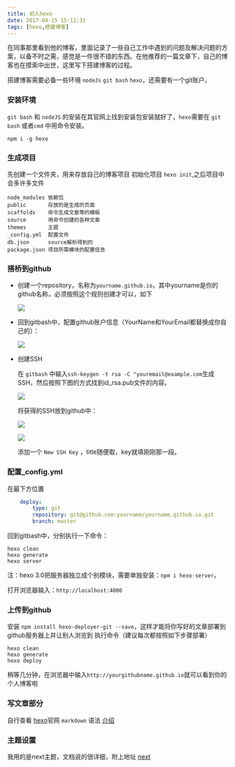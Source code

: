```yaml
---
title: 初入hexo
date: 2017-04-15 15:12:31
tags: [hexo,搭建博客]
---
```


在同事那里看到他的博客，里面记录了一些自己工作中遇到的问题及解决问题的方案，以备不时之需，感觉是一件很不错的东西。在他推荐的一篇文章下，自己的博客也在摸索中出世，这里写下搭建博客的过程。

<!-- more -->

搭建博客需要必备一些环境 `nodeJs` `git bash` `hexo`，还需要有一个git账户。

### 安装环境

`git bash` 和 `nodeJS` 的安装在其官网上找到安装包安装就好了，`hexo`需要在 `git bash` 或者`cmd` 中用命令安装。

```
npm i -g hexo
```

### 生成项目

先创建一个文件夹，用来存放自己的博客项目
初始化项目 `hexo init`,之后项目中会多许多文件

```
node_modules 依赖包
public       存放的是生成的页面
scaffolds    命令生成文章等的模板
source       用命令创建的各种文章
themes       主题
_config.yml  配置文件
db.json      source解析得到的
package.json 项目所需模块的配置信息 
```

### 搭桥到github

* 创建一个repository，名称为`yourname.github.io`，其中yourname是你的github名称，必须按照这个规则创建才可以，如下

  ![](/images/create-repo.png)

* 回到gitbash中，配置github账户信息（YourName和YourEmail都替换成你自己的）：

  ![](/images/username.png)

* 创建SSH 

  在 `gitbash` 中输入`ssh-keygen -t rsa -C "youremail@example.com`生成SSH，然后按照下图的方式找到id_rsa.pub文件的内容。

  ![](/images/ssh.png)

  将获得的SSH放到github中：

  ![](/images/settings.png)

  ![](/images/ssh-key.png)

  添加一个 `New SSH Key` ，title随便取，key就填刚刚那一段。

### 配置_config.yml

在最下方位置

```yml
    deploy:
        type: git
        repository: git@github.com:yourname/yourname.github.io.git
        branch: master
```

回到gitbash中，分别执行一下命令：

```
hexo clean
hexo generate
hexo server
```

注：hexo 3.0把服务器独立成个别模块，需要单独安装：`npm i hexo-server`。

打开浏览器输入：`http://localhost:4000`

### 上传到github 

安装 `npm install hexo-deployer-git --save`，这样才能将你写好的文章部署到github服务器上并让别人浏览到
执行命令（建议每次都按照如下步骤部署）
```
hexo clean
hexo generate
hexo deploy
```

稍等几分钟，在浏览器中输入`http://yourgithubname.github.io`就可以看到你的个人博客啦

### 写文章部分

自行查看 [hexo](https://hexo.io/zh-cn/docs/writing.html)官网
`markdown` 语法 [介绍](https://www.jianshu.com/p/b03a8d7b1719)

### 主题设置

我用的是next主题，文档说的很详细，附上地址 [next](http://theme-next.iissnan.com/)



